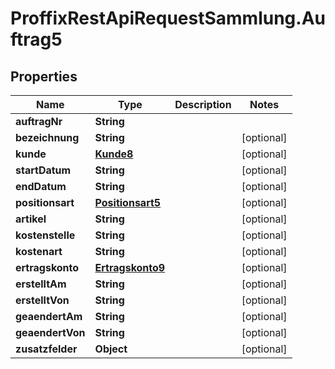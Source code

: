 # ProffixRestApiRequestSammlung.Auftrag5

## Properties
Name | Type | Description | Notes
------------ | ------------- | ------------- | -------------
**auftragNr** | **String** |  | 
**bezeichnung** | **String** |  | [optional] 
**kunde** | [**Kunde8**](Kunde8.md) |  | [optional] 
**startDatum** | **String** |  | [optional] 
**endDatum** | **String** |  | [optional] 
**positionsart** | [**Positionsart5**](Positionsart5.md) |  | [optional] 
**artikel** | **String** |  | [optional] 
**kostenstelle** | **String** |  | [optional] 
**kostenart** | **String** |  | [optional] 
**ertragskonto** | [**Ertragskonto9**](Ertragskonto9.md) |  | [optional] 
**erstelltAm** | **String** |  | [optional] 
**erstelltVon** | **String** |  | [optional] 
**geaendertAm** | **String** |  | [optional] 
**geaendertVon** | **String** |  | [optional] 
**zusatzfelder** | **Object** |  | [optional] 


